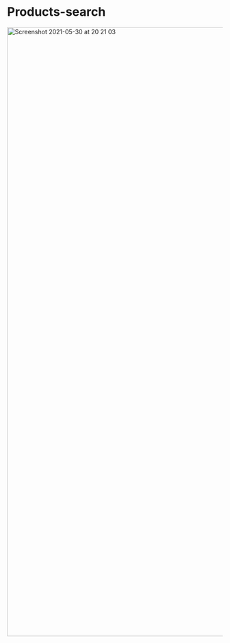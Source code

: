 # Products-search


<img width="1423" alt="Screenshot 2021-05-30 at 20 21 03" src="https://user-images.githubusercontent.com/63416409/120115730-5b35dd80-c185-11eb-9d7e-7cf7919c6a80.png">
